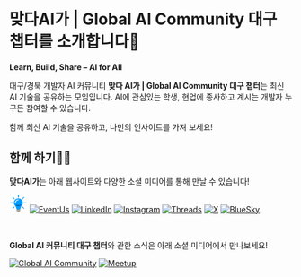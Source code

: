 # 맞다AI가 | Global AI Community 대구 챕터를 소개합니다👋

**Learn, Build, Share – AI for All**

대구/경북 개발자 AI 커뮤니티 **맞다 AI가 | Global AI Community 대구 챕터**는 최신 AI 기술을 공유하는 모임입니다. AI에 관심있는 학생, 현업에 종사하고 계시는 개발자 누구든 참여할 수 있습니다.

함께 최신 AI 기술을 공유하고, 나만의 인사이트를 가져 보세요! 
<br/>
## 함께 하기👩‍💻  

**맞다AI가**는 아래 웹사이트와 다양한 소셜 미디어를 통해 만날 수 있습니다!  

[<img height="32" width="32" src="./icons/icon-globe.svg" alt="맞다AI가" />](https://matdaaiga.kr)
[<img height="32" width="32" src="https://event-us.kr/images/eventus-icon_iphone.png?220325" alt="EventUs" />](https://event-us.kr/matdaaiga/event)
[<img height="32" width="32" src="https://static.licdn.com/scds/common/u/images/email/artdeco/logos/96/linkedin-bug-color.png" alt="LinkedIn" />](https://linkedin.com/company/matdaaiga)
[<img height="32" width="32" src="https://cdn.simpleicons.org/instagram" alt="Instagram" />](https://instagram.com/matdaaiga)
[<img height="32" width="32" src="https://cdn.simpleicons.org/threads" alt="Threads" />](https://threads.net/@matdaaiga)
[<img height="32" width="32" src="https://cdn.simpleicons.org/x" alt="X" />](https://x.com/matdaaiga)
[<img height="32" width="32" src="https://cdn.simpleicons.org/bluesky" alt="BlueSky" />](https://bsky.app/profile/matdaaiga.kr)

<br/>

**Global AI 커뮤니티 대구 챕터**와 관한 소식은 아래 소셜 미디어에서 만나보세요!

[<img height="32" width="100" src="https://globalai.community/images/logo.svg" alt="Global AI Community" />](https://globalai.community/chapters/daegu)
[<img height="32" width="32" src="https://cdn.simpleicons.org/meetup/F64363" alt="Meetup" />](https://www.meetup.com/global-ai-daegu/)
